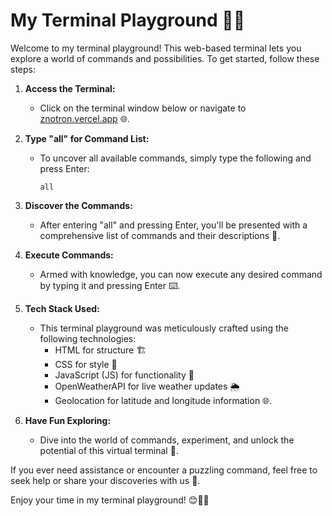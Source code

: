 # My Terminal Playground 👩‍💻

Welcome to my terminal playground! This web-based terminal lets you explore a world of commands and possibilities. To get started, follow these steps:

1. **Access the Terminal:**
   - Click on the terminal window below or navigate to [znotron.vercel.app](https://znotron.vercel.app/) 🌐.

2. **Type "all" for Command List:**
   - To uncover all available commands, simply type the following and press Enter:
     ```
     all
     ```

3. **Discover the Commands:**
   - After entering "all" and pressing Enter, you'll be presented with a comprehensive list of commands and their descriptions 📜.

4. **Execute Commands:**
   - Armed with knowledge, you can now execute any desired command by typing it and pressing Enter ⌨️.

5. **Tech Stack Used:**
   - This terminal playground was meticulously crafted using the following technologies:
     - HTML for structure 🏗️
     - CSS for style 🎨
     - JavaScript (JS) for functionality 🧩
     - OpenWeatherAPI for live weather updates 🌦️
     - Geolocation for latitude and longitude information 🌐.

6. **Have Fun Exploring:**
   - Dive into the world of commands, experiment, and unlock the potential of this virtual terminal 🚀.

If you ever need assistance or encounter a puzzling command, feel free to seek help or share your discoveries with us 🚁.

Enjoy your time in my terminal playground! 😊👾🚀

